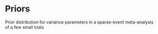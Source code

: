 # Priors
Prior distribution for variance parameters in a sparse-event meta-analysis of a few small trials
